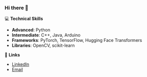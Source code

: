 ### Hi there 👋 

💻 **Technical Skills**
- **Advanced**: Python
- **Intermediate**: C++, Java, Arduino
- **Frameworks**: PyTorch, TensorFlow, Hugging Face Transformers
- **Libraries**: OpenCV, scikit-learn

🔗 **Links**
- [LinkedIn](https://www.linkedin.com/in/minjun-kim-8bb789293/)
- [Email](mailto:minjun01@gist.ac.kr)
